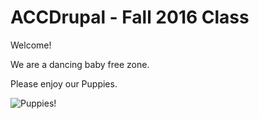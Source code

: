 # ACCDrupal - Fall 2016 Class

Welcome!

We are a dancing baby free zone.

Please enjoy our Puppies.

![Puppies!](http://www.siberianhuskypuppieswashington.com/uploads/3/1/2/3/31233775/2547648_orig.jpg "Siberian Husky Puppies")
